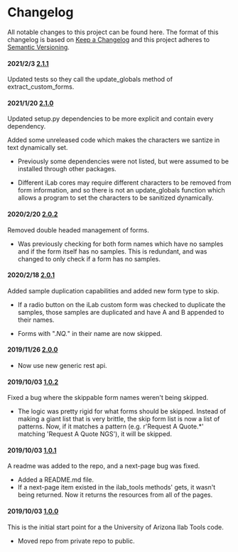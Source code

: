 # Changelog

All notable changes to this project can be found here.
The format of this changelog is based on [Keep a Changelog](https://keepachangelog.com/en/1.0.0/) and this project adheres to [Semantic Versioning](https://semver.org/spec/v2.0.0.html).

#### 2021/2/3 [2.1.1](https://github.com/UACoreFacilitiesIT/UA-Ilab-Tools)

Updated tests so they call the update_globals method of extract_custom_forms.

#### 2021/1/20 [2.1.0](https://github.com/UACoreFacilitiesIT/UA-Ilab-Tools)

Updated setup.py dependencies to be more explicit and contain every dependency.

Added some unreleased code which makes the characters we santize in text dynamically set.

- Previously some dependencies were not listed, but were assumed to be installed through other packages.

- Different iLab cores may require different characters to be removed from form information, and so there is not an update_globals function which allows a program to set the characters to be sanitized dynamically.

#### 2020/2/20 [2.0.2](https://github.com/UACoreFacilitiesIT/UA-Ilab-Tools)

Removed double headed management of forms.

- Was previously checking for both form names which have no samples and if the form itself has no samples. This is redundant, and was changed to only check if a form has no samples.

#### 2020/2/18 [2.0.1](https://github.com/UACoreFacilitiesIT/UA-Ilab-Tools)

Added sample duplication capabilities and added new form type to skip.

- If a radio button on the iLab custom form was checked to duplicate the samples, those samples are duplicated and have A and B appended to their names.

- Forms with ".*NQ.*" in their name are now skipped.

#### 2019/11/26 [2.0.0](https://github.com/UACoreFacilitiesIT/UA-Ilab-Tools)

- Now use new generic rest api.

#### 2019/10/03 [1.0.2](https://github.com/UACoreFacilitiesIT/UA-Ilab-Tools/7db70f277f2160b302bf32b2a795215756d34dc2)

Fixed a bug where the skippable form names weren't being skipped.

- The logic was pretty rigid for what forms should be skipped. Instead of making a giant list that is very brittle, the skip form list is now a list of patterns. Now, if it matches a pattern (e.g. r'Request A Quote.*' matching 'Request A Quote NGS'), it will be skipped.

#### 2019/10/03 [1.0.1](https://github.com/UACoreFacilitiesIT/UA-Ilab-Tools/commit/db56bca84a2206e23842a1533307d73930532514)

A readme was added to the repo, and a next-page bug was fixed.

- Added a README.md file.
- If a next-page item existed in the ilab_tools methods' gets, it wasn't being returned. Now it returns the resources from all of the pages.

#### 2019/10/03 [1.0.0](https://github.com/UACoreFacilitiesIT/UA-Ilab-Tools/commit/bb31724b3cb92370a02dab0fd42d30705e62bbcf)

This is the initial start point for a the University of Arizona Ilab Tools code.

- Moved repo from private repo to public.
